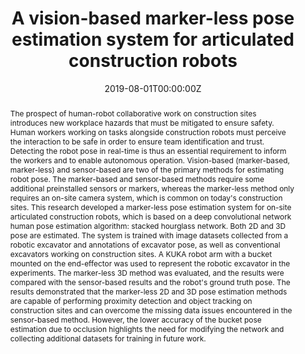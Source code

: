 ---
title: "A vision-based marker-less pose estimation system for articulated construction robots"
authors:
- admin
- Kurt M. Lundeen
- Wes McGee
- Carol C. Menassa
- SangHyun Lee
- Vineet R. Kamat
date: "2019-08-01T00:00:00Z"
doi: ""

# Schedule page publish date (NOT publication's date).
publishDate: "2019-08-01T00:00:00Z"

# Publication type.
# Legend: 0 = Uncategorized; 1 = Conference paper; 2 = Journal article;
# 3 = Preprint / Working Paper; 4 = Report; 5 = Book; 6 = Book section;
# 7 = Thesis; 8 = Patent
publication_types: ["2"]

# Publication name and optional abbreviated publication name.
publication: "*Automation in Construction*, 104"
publication_short: ""

abstract: "The prospect of human-robot collaborative work on construction sites introduces new workplace hazards that must be mitigated to ensure safety. Human workers working on tasks alongside construction robots must perceive the interaction to be safe in order to ensure team identification and trust. Detecting the robot pose in real-time is thus an essential requirement to inform the workers and to enable autonomous operation. Vision-based (marker-based, marker-less) and sensor-based are two of the primary methods for estimating robot pose. The marker-based and sensor-based methods require some additional preinstalled sensors or markers, whereas the marker-less method only requires an on-site camera system, which is common on today's construction sites. This research developed a marker-less pose estimation system for on-site articulated construction robots, which is based on a deep convolutional network human pose estimation algorithm: stacked hourglass network. Both 2D and 3D pose are estimated. The system is trained with image datasets collected from a robotic excavator and annotations of excavator pose, as well as conventional excavators working on construction sites. A KUKA robot arm with a bucket mounted on the end-effector was used to represent the robotic excavator in the experiments. The marker-less 3D method was evaluated, and the results were compared with the sensor-based results and the robot's ground truth pose. The results demonstrated that the marker-less 2D and 3D pose estimation methods are capable of performing proximity detection and object tracking on construction sites and can overcome the missing data issues encountered in the sensor-based method. However, the lower accuracy of the bucket pose estimation due to occlusion highlights the need for modifying the network and collecting additional datasets for training in future work."

# Summary. An optional shortened abstract.
summary: ""

tags:
# - Source Themes
featured: true

links:
# - name: Custom Link
#   url: http://example.org
url_pdf: https://doi.org/10.1016/j.autcon.2019.04.004
url_code: ''
url_dataset: ''
url_poster: ''
url_project: ''
url_slides: ''
url_source: ''
url_video: ''

# Featured image
# To use, add an image named `featured.jpg/png` to your page's folder. 
image:
  caption: ''
  focal_point: ""
  preview_only: false

# Associated Projects (optional).
#   Associate this publication with one or more of your projects.
#   Simply enter your project's folder or file name without extension.
#   E.g. `internal-project` references `content/project/internal-project/index.md`.
#   Otherwise, set `projects: []`.
projects: []

# Slides (optional).
#   Associate this publication with Markdown slides.
#   Simply enter your slide deck's filename without extension.
#   E.g. `slides: "example"` references `content/slides/example/index.md`.
#   Otherwise, set `slides: ""`.
slides: ""
---